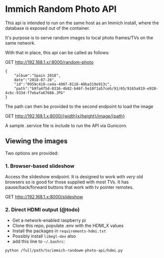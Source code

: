 # Immich Random Photo API

This api is intended to run on the same host as an Immich install, where the database is exposed out of the container.

It's purpose is to serve random images to local photo frames/TVs on the same network.

With that in place, this api can be called as follows:

GET http://192.168.1.x/:8000/random-photo

```
{
    "album":"Spain 2018",
    date":"2018-07-26",
    "id":"0959c410-ce4a-4907-8118-40ba319e913c",
    "path":"b97a4f5d-0316-4b82-b46f-5e10f1a57ceb/91/65/9165a819-e928-4c6c-933d-f7ebafa67666.JPG"
}
```

The path can then be provided to the second endpoint to load the image

GET http://192.168.1.x:8000/{width}x{height}/image/{path}

A sample .service file is include to run the API via Gunicorn.

## Viewing the images

Two options are provided:

### 1. Browser-based slideshow

Access the slideshow endpoint. It is designed to work with _very_ old browsers so is good for those supplied with most TVs. It has pause/back/forward buttons that work with tv pointer remotes.

GET http://192.168.1.x:8000/slideshow

### 2. Direct HDMI output (@todo)

* Get a network-enabled raspberry pi
* Clone this repo, populate .env with the HDMI_X values
* Install the packages in `requirements-hdmi.txt`
* Possibly install `libegl-dev` also
* add this line to `~/.bashrc`:

`python /full/path/to/immich-randowm-photo-api/hdmi.py`
